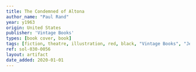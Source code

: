 ```yaml
---
title: The Condemned of Altona
author_name: "Paul Rand"
year: y1963
origin: United States
publisher: 'Vintage Books'
types: [book cover, book]
tags: [fiction, theatre, illustration, red, black, "Vintage Books", "Jean Paul Sartre"]
ref: sol-030-0056
layout: artifact
date_added: 2020-01-01
---
```

